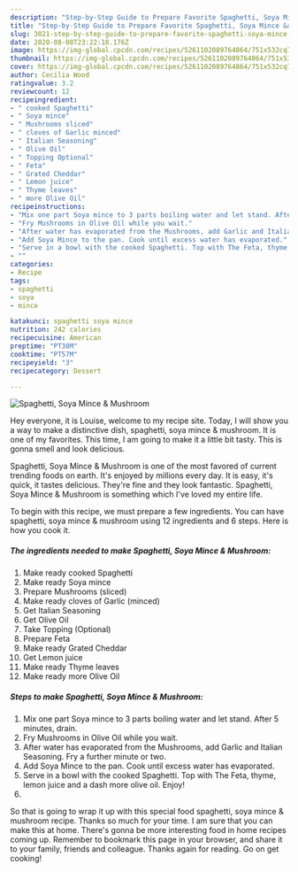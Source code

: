 ```yaml
---
description: "Step-by-Step Guide to Prepare Favorite Spaghetti, Soya Mince &amp;amp; Mushroom"
title: "Step-by-Step Guide to Prepare Favorite Spaghetti, Soya Mince &amp;amp; Mushroom"
slug: 3021-step-by-step-guide-to-prepare-favorite-spaghetti-soya-mince-and-amp-mushroom
date: 2020-08-08T23:22:18.176Z
image: https://img-global.cpcdn.com/recipes/5261102089764864/751x532cq70/spaghetti-soya-mince-mushroom-recipe-main-photo.jpg
thumbnail: https://img-global.cpcdn.com/recipes/5261102089764864/751x532cq70/spaghetti-soya-mince-mushroom-recipe-main-photo.jpg
cover: https://img-global.cpcdn.com/recipes/5261102089764864/751x532cq70/spaghetti-soya-mince-mushroom-recipe-main-photo.jpg
author: Cecilia Wood
ratingvalue: 3.2
reviewcount: 12
recipeingredient:
- " cooked Spaghetti"
- " Soya mince"
- " Mushrooms sliced"
- " cloves of Garlic minced"
- " Italian Seasoning"
- " Olive Oil"
- " Topping Optional"
- " Feta"
- " Grated Cheddar"
- " Lemon juice"
- " Thyme leaves"
- " more Olive Oil"
recipeinstructions:
- "Mix one part Soya mince to 3 parts boiling water and let stand. After 5 minutes, drain."
- "Fry Mushrooms in Olive Oil while you wait."
- "After water has evaporated from the Mushrooms, add Garlic and Italian Seasoning. Fry a further minute or two."
- "Add Soya Mince to the pan. Cook until excess water has evaporated."
- "Serve in a bowl with the cooked Spaghetti. Top with The Feta, thyme, lemon juice and a dash more olive oil. Enjoy!"
- ""
categories:
- Recipe
tags:
- spaghetti
- soya
- mince

katakunci: spaghetti soya mince 
nutrition: 242 calories
recipecuisine: American
preptime: "PT38M"
cooktime: "PT57M"
recipeyield: "3"
recipecategory: Dessert

---
```



![Spaghetti, Soya Mince &amp; Mushroom](https://img-global.cpcdn.com/recipes/5261102089764864/751x532cq70/spaghetti-soya-mince-mushroom-recipe-main-photo.jpg)

Hey everyone, it is Louise, welcome to my recipe site. Today, I will show you a way to make a distinctive dish, spaghetti, soya mince &amp; mushroom. It is one of my favorites. This time, I am going to make it a little bit tasty. This is gonna smell and look delicious.



Spaghetti, Soya Mince &amp; Mushroom is one of the most favored of current trending foods on earth. It's enjoyed by millions every day. It is easy, it's quick, it tastes delicious. They're fine and they look fantastic. Spaghetti, Soya Mince &amp; Mushroom is something which I've loved my entire life.


To begin with this recipe, we must prepare a few ingredients. You can have spaghetti, soya mince &amp; mushroom using 12 ingredients and 6 steps. Here is how you cook it.

<!--inarticleads1-->

##### The ingredients needed to make Spaghetti, Soya Mince &amp; Mushroom:

1. Make ready  cooked Spaghetti
1. Make ready  Soya mince
1. Prepare  Mushrooms (sliced)
1. Make ready  cloves of Garlic (minced)
1. Get  Italian Seasoning
1. Get  Olive Oil
1. Take  Topping (Optional)
1. Prepare  Feta
1. Make ready  Grated Cheddar
1. Get  Lemon juice
1. Make ready  Thyme leaves
1. Make ready  more Olive Oil




<!--inarticleads2-->

##### Steps to make Spaghetti, Soya Mince &amp; Mushroom:

1. Mix one part Soya mince to 3 parts boiling water and let stand. After 5 minutes, drain.
1. Fry Mushrooms in Olive Oil while you wait.
1. After water has evaporated from the Mushrooms, add Garlic and Italian Seasoning. Fry a further minute or two.
1. Add Soya Mince to the pan. Cook until excess water has evaporated.
1. Serve in a bowl with the cooked Spaghetti. Top with The Feta, thyme, lemon juice and a dash more olive oil. Enjoy!
1. 




So that is going to wrap it up with this special food spaghetti, soya mince &amp; mushroom recipe. Thanks so much for your time. I am sure that you can make this at home. There's gonna be more interesting food in home recipes coming up. Remember to bookmark this page in your browser, and share it to your family, friends and colleague. Thanks again for reading. Go on get cooking!
